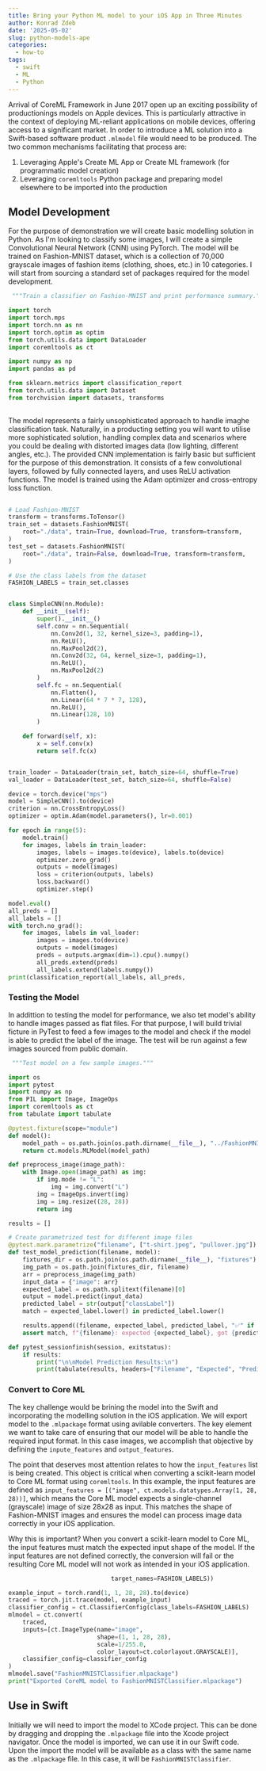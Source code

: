 ```yaml
---
title: Bring your Python ML model to your iOS App in Three Minutes
author: Konrad Zdeb
date: '2025-05-02'
slug: python-models-ape
categories:
  - how-to
tags:
  - swift
  - ML
  - Python
---
```






Arrival of CoreML Framework in June 2017 open up an exciting possibility of productionings models on Apple devices. This is particularly attractive in the context of deploying ML-reliant applications on mobile devices, offering access to a significant market. In order to introduce a ML solution into a Swift-based software product `.mlmodel` file would need to be produced. The two common mechanisms facilitating that process are:
1. Leveraging Apple's Create ML App or Create ML framework (for programmatic model creation)
2. Leveraging `coremltools` Python package and preparing model elsewhere to be imported into the production


## Model Development

For the purpose of demonstration we will create basic modelling solution in Python. As I'm looking to classify some images, I will create a simple Convolutional Neural Network (CNN) using PyTorch. The model will be trained on Fashion-MNIST dataset, which is a collection of 70,000 grayscale images of fashion items (clothing, shoes, etc.) in 10 categories. I will start from sourcing a standard set of packages required for the model development.

```python
 """Train a classifier on Fashion-MNIST and print performance summary."""

import torch
import torch.mps
import torch.nn as nn
import torch.optim as optim
from torch.utils.data import DataLoader
import coremltools as ct

import numpy as np
import pandas as pd

from sklearn.metrics import classification_report
from torch.utils.data import Dataset
from torchvision import datasets, transforms
 
```

The model represents a fairly unsophisticated approach to handle imaghe classification task. Naturally, in a producting setting you will want to utilise more sophisticated solution, handling complex data and scenarios where you could be dealing with distorted images data (low lighting, different angles, etc.). The provided CNN implementation is fairly basic but sufficient for the purpose of this demonstration. It consists of a few convolutional layers, followed by fully connected layers, and uses ReLU activation functions. The model is trained using the Adam optimizer and cross-entropy loss function.

```python
 
# Load Fashion-MNIST
transform = transforms.ToTensor()
train_set = datasets.FashionMNIST(
    root="./data", train=True, download=True, transform=transform,
)
test_set = datasets.FashionMNIST(
    root="./data", train=False, download=True, transform=transform,
)

# Use the class labels from the dataset
FASHION_LABELS = train_set.classes


class SimpleCNN(nn.Module):
    def __init__(self):
        super().__init__()
        self.conv = nn.Sequential(
            nn.Conv2d(1, 32, kernel_size=3, padding=1),
            nn.ReLU(),
            nn.MaxPool2d(2),
            nn.Conv2d(32, 64, kernel_size=3, padding=1),
            nn.ReLU(),
            nn.MaxPool2d(2)
        )
        self.fc = nn.Sequential(
            nn.Flatten(),
            nn.Linear(64 * 7 * 7, 128),
            nn.ReLU(),
            nn.Linear(128, 10)
        )

    def forward(self, x):
        x = self.conv(x)
        return self.fc(x)


train_loader = DataLoader(train_set, batch_size=64, shuffle=True)
val_loader = DataLoader(test_set, batch_size=64, shuffle=False)

device = torch.device("mps")
model = SimpleCNN().to(device)
criterion = nn.CrossEntropyLoss()
optimizer = optim.Adam(model.parameters(), lr=0.001)

for epoch in range(5):
    model.train()
    for images, labels in train_loader:
        images, labels = images.to(device), labels.to(device)
        optimizer.zero_grad()
        outputs = model(images)
        loss = criterion(outputs, labels)
        loss.backward()
        optimizer.step()

model.eval()
all_preds = []
all_labels = []
with torch.no_grad():
    for images, labels in val_loader:
        images = images.to(device)
        outputs = model(images)
        preds = outputs.argmax(dim=1).cpu().numpy()
        all_preds.extend(preds)
        all_labels.extend(labels.numpy())
print(classification_report(all_labels, all_preds, 
```
### Testing the Model
In addittion to testing the model for performance, we also tet model's ability to handle images passed as flat files. For that purpose, I will build trivial ficture in PyTest to feed a few images to the model and check if the model is able to predict the label of the image. The test will be run against a few images sourced from public domain.

```python
 """Test model on a few sample images."""

import os
import pytest
import numpy as np
from PIL import Image, ImageOps
import coremltools as ct
from tabulate import tabulate

@pytest.fixture(scope="module")
def model():
    model_path = os.path.join(os.path.dirname(__file__), "../FashionMNISTClassifier.mlpackage")
    return ct.models.MLModel(model_path)

def preprocess_image(image_path):
    with Image.open(image_path) as img:
        if img.mode != "L":
            img = img.convert("L")
        img = ImageOps.invert(img)
        img = img.resize((28, 28))
        return img

results = []

# Create parametrized test for different image files
@pytest.mark.parametrize("filename", ["t-shirt.jpeg", "pullover.jpg"])
def test_model_prediction(filename, model):
    fixtures_dir = os.path.join(os.path.dirname(__file__), "fixtures")
    img_path = os.path.join(fixtures_dir, filename)
    arr = preprocess_image(img_path)
    input_data = {"image": arr}
    expected_label = os.path.splitext(filename)[0]
    output = model.predict(input_data)
    predicted_label = str(output["classLabel"])
    match = expected_label.lower() in predicted_label.lower()

    results.append((filename, expected_label, predicted_label, "✅" if match else "❌"))
    assert match, f"{filename}: expected {expected_label}, got {predicted_label}"

def pytest_sessionfinish(session, exitstatus):
    if results:
        print("\n\nModel Prediction Results:\n")
        print(tabulate(results, headers=["Filename", "Expected", "Predicted", "Match"])) 
```

### Convert to Core ML

The key challenge would be brining the model into the  Swift and incorporating the modelling solution in the iOS application. We will export model to the `.mlpackage` format using avilable converters. The key element we want to take care of ensuring that our model will be able to handle the required input format. In this case images, we accomplish that objective by defining the `inpute_features` and `output_features`.

The point that deserves most attention relates to how the `input_features` list is being created. This object is critical when converting a scikit-learn model to Core ML format using `coremltools`. In this example, the input features are defined as `input_features = [("image", ct.models.datatypes.Array(1, 28, 28))]`, which means the Core ML model expects a single-channel (grayscale) image of size 28x28 as input. This matches the shape of Fashion-MNIST images and ensures the model can process image data correctly in your iOS application. 

Why this is important? When you convert a scikit-learn model to Core ML, the input features must match the expected input shape of the model. If the input features are not defined correctly, the conversion will fail or the resulting Core ML model will not work as intended in your iOS application.

```python
                             target_names=FASHION_LABELS))

example_input = torch.rand(1, 1, 28, 28).to(device)
traced = torch.jit.trace(model, example_input)
classifier_config = ct.ClassifierConfig(class_labels=FASHION_LABELS)
mlmodel = ct.convert(
    traced,
    inputs=[ct.ImageType(name="image",
                         shape=(1, 1, 28, 28), 
                         scale=1/255.0,
                         color_layout=ct.colorlayout.GRAYSCALE)],
    classifier_config=classifier_config
)
mlmodel.save("FashionMNISTClassifier.mlpackage")
print("Exported CoreML model to FashionMNISTClassifier.mlpackage") 
```

## Use in Swift

Initially we will need to import the model to XCode project. This can be done by dragging and dropping the `.mlpackage` file into the Xcode project navigator. Once the model is imported, we can use it in our Swift code. Upon the import the model will be available as a class with the same name as the `.mlpackage` file. In this case, it will be `FashionMNISTClassifier`.

